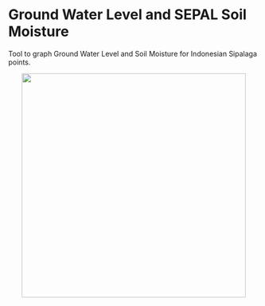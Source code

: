 # Ground Water Level and SEPAL Soil Moisture
Tool to graph Ground Water Level and Soil Moisture for Indonesian Sipalaga points.

<p align="center"><img  height="450px" src="https://raw.githubusercontent.com/ingdanielguerrero/gwl_pysmm/main/imgs/Overview.PNG"/></p>
